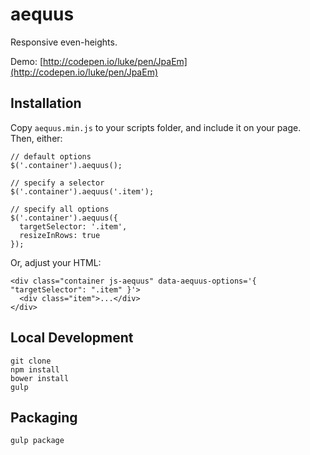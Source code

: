 # aequus

Responsive even-heights.

Demo: [http://codepen.io/luke/pen/JpaEm](http://codepen.io/luke/pen/JpaEm)

## Installation

Copy `aequus.min.js` to your scripts folder, and include it on your page. Then, either:

    // default options
    $('.container').aequus();
    
    // specify a selector
    $('.container').aequus('.item');
    
    // specify all options
    $('.container').aequus({
      targetSelector: '.item',
      resizeInRows: true
    });

Or, adjust your HTML:

    <div class="container js-aequus" data-aequus-options='{ "targetSelector": ".item" }'>
      <div class="item">...</div>
    </div>

## Local Development

    git clone
    npm install
    bower install
    gulp
    
## Packaging
    gulp package
